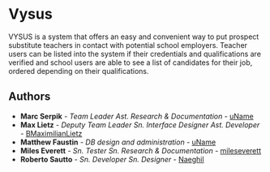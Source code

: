 # Vysus

VYSUS is a system that offers an easy and convenient way to put prospect substitute teachers in
contact with potential school employers. Teacher users can be listed into the system if their credentials
and qualifications are verified and school users are able to see a list of candidates for their job, ordered
depending on their qualifications.


<!-- ## Getting Started

These instructions will get you a copy of the project up and running on your local machine for development and testing purposes. See deployment for notes on how to deploy the project on a live system.

### Prerequisites

What things you need to install the software and how to install them

```
Give examples
```

### Installing

A step by step series of examples that tell you how to get a development env running

Say what the step will be

```
Give the example
```

And repeat

```
until finished
```

End with an example of getting some data out of the system or using it for a little demo

## Running the tests

Explain how to run the automated tests for this system

### Break down into end to end tests

Explain what these tests test and why

```
Give an example
```

### And coding style tests

Explain what these tests test and why

```
Give an example
```

## Deployment

Add additional notes about how to deploy this on a live system

## Built With

* [Dropwizard](http://www.dropwizard.io/1.0.2/docs/) - The web framework used
* [Maven](https://maven.apache.org/) - Dependency Management
* [ROME](https://rometools.github.io/rome/) - Used to generate RSS Feeds

## Contributing

Please read [CONTRIBUTING.md](https://gist.github.com/PurpleBooth/b24679402957c63ec426) for details on our code of conduct, and the process for submitting pull requests to us.

## Versioning

We use [SemVer](http://semver.org/) for versioning. For the versions available, see the [tags on this repository](https://github.com/your/project/tags). 
-->
## Authors

* **Marc Serpik**       - *Team Leader* *Ast. Research & Documentation*                     - [uName](githublink)
* **Max Lietz**         - *Deputy Team Leader* *Sn. Interface Designer* *Ast. Developer*    - [BMaximilianLietz](https://github.com/BMaximilianLietz)
* **Matthew Faustin**   - *DB design and administration*                                    - [uName](githublink)  
* **Miles Everett**     - *Sn. Tester* *Sn. Research & Documentation*                       - [mileseverett](https://github.com/mileseverett)
* **Roberto Sautto**    - *Sn. Developer* *Sn. Designer*                                    - [Naeghil](https://github.com/Naeghil/)

<!--
See also the list of [contributors](https://github.com/your/project/contributors) who participated in this project.

## License

This project is licensed under the MIT License - see the [LICENSE.md](LICENSE.md) file for details

## Acknowledgments

* Hat tip to anyone whose code was used
* Inspiration
* etc -->
